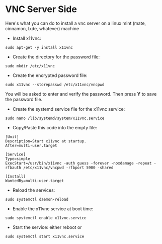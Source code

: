 
# VNC Server Side
Here's what you can do to install a vnc server on a linux mint (mate, cinnamon, lxde, whatever) machine

- Install x11vnc:
```
sudo apt-get -y install x11vnc
```
- Create the directory for the password file:
```
sudo mkdir /etc/x11vnc
```
- Create the encrypted password file:
```
sudo x11vnc --storepasswd /etc/x11vnc/vncpwd
```
  You will be asked to enter and verify the password.  Then press **Y** to save the password file.
- Create the systemd service file for the x11vnc service:
```
sudo nano /lib/systemd/system/x11vnc.service
```
- Copy/Paste this code into the empty file:
```
[Unit]
Description=Start x11vnc at startup.
After=multi-user.target

[Service]
Type=simple
ExecStart=/usr/bin/x11vnc -auth guess -forever -noxdamage -repeat -rfbauth /etc/x11vnc/vncpwd -rfbport 5900 -shared

[Install]
WantedBy=multi-user.target
```
- Reload the services:
```
sudo systemctl daemon-reload
```
- Enable the x11vnc service at boot time:
```
sudo systemctl enable x11vnc.service
```
- Start the service: either reboot or 
```
sudo systemctl start x11vnc.service
```

